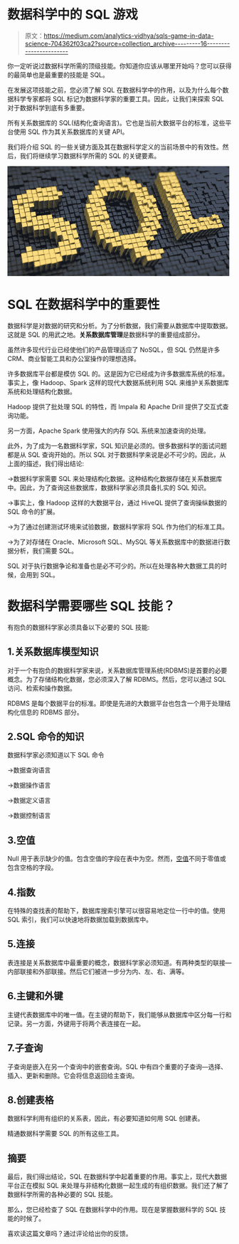 # 数据科学中的 SQL 游戏

> 原文：<https://medium.com/analytics-vidhya/sqls-game-in-data-science-704362f03ca2?source=collection_archive---------16----------------------->

你一定听说过数据科学所需的顶级技能。你知道你应该从哪里开始吗？您可以获得的最简单也是最重要的技能是 SQL。

在发展这项技能之前，您必须了解 SQL 在数据科学中的作用，以及为什么每个数据科学专家都将 SQL 标记为数据科学家的重要工具。因此，让我们来探索 SQL 对于数据科学到底有多重要。

所有关系数据库的 SQL(结构化查询语言)。它也是当前大数据平台的标准，这些平台使用 SQL 作为其关系数据库的关键 API。

我们将介绍 SQL 的一些关键方面及其在数据科学定义的当前场景中的有效性。然后，我们将继续学习数据科学所需的 SQL 的关键要素。

![](img/07d9486cc8b3cb1b353d25ab65174833.png)

# SQL 在数据科学中的重要性

数据科学是对数据的研究和分析。为了分析数据，我们需要从数据库中提取数据。这就是 SQL 的用武之地。**关系数据库管理**是数据科学的重要组成部分。

虽然许多现代行业已经使他们的产品管理适应了 NoSQL，但 SQL 仍然是许多 CRM、商业智能工具和办公室操作的理想选择。

许多数据库平台都是模仿 SQL 的。这是因为它已经成为许多数据库系统的标准。事实上，像 Hadoop、Spark 这样的现代大数据系统利用 SQL 来维护关系数据库系统和处理结构化数据。

Hadoop 提供了批处理 SQL 的特性，而 Impala 和 Apache Drill 提供了交互式查询功能。

另一方面，Apache Spark 使用强大的内存 SQL 系统来加速查询的处理。

此外，为了成为一名数据科学家，SQL 知识是必须的。很多数据科学的面试问题都是从 SQL 查询开始的。所以 SQL 对于数据科学来说是必不可少的。因此，从上面的描述，我们得出结论:

→数据科学家需要 SQL 来处理结构化数据。这种结构化数据存储在关系数据库中。因此，为了查询这些数据库，数据科学家必须具备扎实的 SQL 知识。

→事实上，像 Hadoop 这样的大数据平台，通过 HiveQL 提供了查询操纵数据的 SQL 命令的扩展。

→为了通过创建测试环境来试验数据，数据科学家将 SQL 作为他们的标准工具。

→为了对存储在 Oracle、Microsoft SQL、MySQL 等关系数据库中的数据进行数据分析，我们需要 SQL。

SQL 对于执行数据争论和准备也是必不可少的。所以在处理各种大数据工具的时候，会用到 SQL。

# 数据科学需要哪些 SQL 技能？

有抱负的数据科学家必须具备以下必要的 SQL 技能:

## 1.关系数据库模型知识

对于一个有抱负的数据科学家来说，关系数据库管理系统(RDBMS)是首要的必要概念。为了存储结构化数据，您必须深入了解 RDBMS。然后，您可以通过 SQL 访问、检索和操作数据。

RDBMS 是每个数据平台的标准。即使是先进的大数据平台也包含一个用于处理结构化信息的 RDBMS 部分。

## 2.SQL 命令的知识

数据科学家必须知道以下 SQL 命令

→数据查询语言

→数据操作语言

→数据定义语言

→数据控制语言

## 3.空值

Null 用于表示缺少的值。包含空值的字段在表中为空。然而，[空值](https://en.wikipedia.org/wiki/Null_(SQL))不同于零值或包含空格的字段。

## 4.指数

在特殊的查找表的帮助下，数据库搜索引擎可以很容易地定位一行中的值。使用 SQL 索引，我们可以快速地将数据加载到数据库中。

## 5.连接

表连接是关系数据库中最重要的概念，数据科学家必须知道。有两种类型的联接—内部联接和外部联接。然后它们被进一步分为内、左、右、满等。

## 6.主键和外键

主键代表数据库中的唯一值。在主键的帮助下，我们能够从数据库中区分每一行和记录。另一方面，外键用于将两个表连接在一起。

## 7.子查询

子查询是嵌入在另一个查询中的嵌套查询。SQL 中有四个重要的子查询—选择、插入、更新和删除。它会将信息返回给主查询。

## 8.创建表格

数据科学利用有组织的关系表，因此，有必要知道如何用 SQL 创建表。

精通数据科学需要 SQL 的所有这些工具。

## 摘要

最后，我们得出结论，SQL 在数据科学中起着重要的作用。事实上，现代大数据平台正在模拟 SQL 来处理与非结构化数据一起生成的有组织数据。我们还了解了数据科学所需的各种必要的 SQL 技能。

那么，您已经检查了 SQL 在数据科学中的作用。现在是掌握数据科学的 SQL 技能的时候了。

喜欢读这篇文章吗？通过评论给出你的反馈。